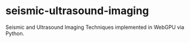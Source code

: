 # seismic-ultrasound-imaging
Seismic and Ultrasound Imaging Techniques implemented in WebGPU via Python.
